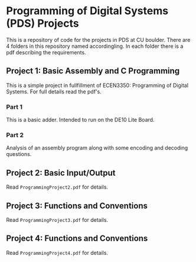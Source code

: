 # Programming of Digital Systems (PDS) Projects
This is a repository of code for the projects in PDS at CU boulder.
There are 4 folders in this repository named accordingling.
In each folder there is a pdf describing the requirements.

## Project 1: Basic Assembly and C Programming
This is a simple project in fullfillment of ECEN3350: Programming of Digital Systems.  For full details read the pdf's.
### Part 1
This is a basic adder. Intended to run on the DE10 Lite Board.
### Part 2
Analysis of an assembly program along with some encoding and decoding questions.

## Project 2: Basic Input/Output
Read ``ProgrammingProject2.pdf`` for details.

## Project 3: Functions and Conventions
Read ``ProgrammingProject3.pdf`` for details.

## Project 4: Functions and Conventions
Read ``ProgrammingProject4.pdf`` for details.
